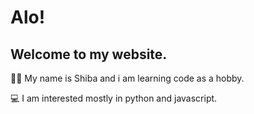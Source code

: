 # Alo!

## Welcome to my website.

🧕🏾 My name is Shiba and i am learning code as a hobby.

💻 I am interested mostly in python and javascript.
